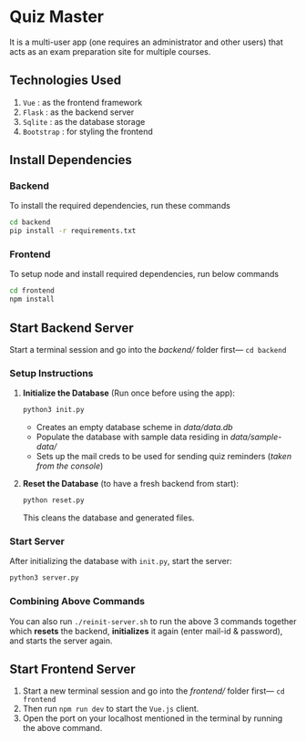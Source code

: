 # Quiz Master

It is a multi-user app (one requires an administrator and other users) that acts as an exam preparation site for multiple courses.

## Technologies Used

1. `Vue` : as the frontend framework
2. `Flask` : as the backend server
3. `Sqlite` : as the database storage
4. `Bootstrap` : for styling the frontend

## Install Dependencies

### Backend

To install the required dependencies, run these commands

```bash
cd backend
pip install -r requirements.txt
```

### Frontend

To setup node and install required dependencies, run below commands

```bash
cd frontend
npm install
```

## Start Backend Server

Start a terminal session and go into the *backend/* folder first— `cd backend`

### Setup Instructions

1. **Initialize the Database** (Run once before using the app):

   ```bash
   python3 init.py
   ```

   - Creates an empty database scheme in *data/data.db*
   - Populate the database with sample data residing in *data/sample-data/*
   - Sets up the mail creds to be used for sending quiz reminders (*taken from the console*)

2. **Reset the Database** (to have a fresh backend from start):

   ```bash
   python reset.py
   ```
   
   This cleans the database and generated files.

### Start Server

After initializing the database with `init.py`, start the server:

```python
python3 server.py
```

### Combining Above Commands

You can also run `./reinit-server.sh` to run the above 3 commands together which **resets** the backend, **initializes** it again (enter mail-id & password), and starts the server again.

## Start Frontend Server

1. Start a new terminal session and go into the *frontend/* folder first— `cd frontend`
2. Then run `npm run dev` to start the `Vue.js` client.
3. Open the port on your localhost mentioned in the terminal by running the above command.